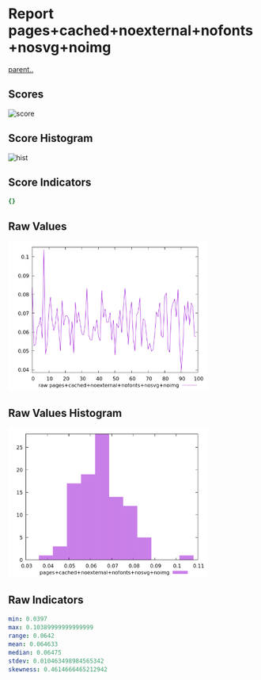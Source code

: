 # Report pages+cached+noexternal+nofonts+nosvg+noimg

[parent..](./..)  


## Scores

![score](./score.png)  

## Score Histogram

![hist](./hist.png)  

## Score Indicators

```yaml
{}

```

## Raw Values

![raw](./raw.png)  

## Raw Values Histogram

![raw hist](./raw_hist.png)  

## Raw Indicators

```yaml
min: 0.0397
max: 0.10389999999999999
range: 0.0642
mean: 0.064633
median: 0.06475
stdev: 0.010463498984565342
skewness: 0.4614666465212942

```

<style>
  img {
    max-width: 80%;
  }
</style>
      
